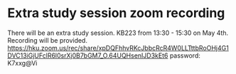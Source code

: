 # Extra study session zoom recording

There will be an extra study session.
KB223 from 13:30 - 15:30 on May 4th.
Recording will be provided.
<https://hku.zoom.us/rec/share/xpDQFhhvRKcJbbcRcR4W0LLTttbRoOHj4G1DVC13iGjUFclR6l0srXj0B7bGM7_O.64UQHsenIJD3kEt6>
password: K7xxg@Vi

